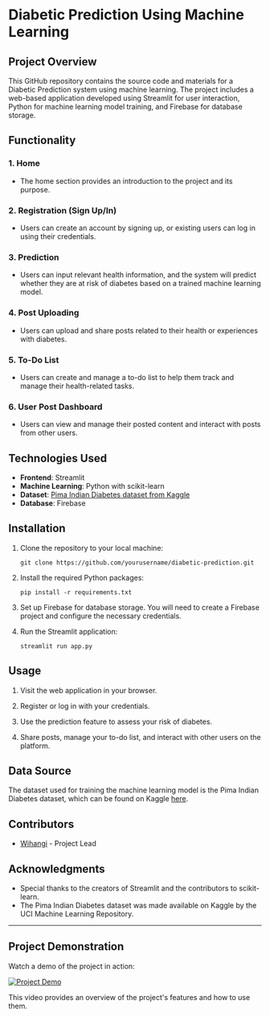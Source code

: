 # Diabetic Prediction Using Machine Learning

## Project Overview

This GitHub repository contains the source code and materials for a Diabetic Prediction system using machine learning. The project includes a web-based application developed using Streamlit for user interaction, Python for machine learning model training, and Firebase for database storage. 

## Functionality

### 1. Home

- The home section provides an introduction to the project and its purpose.

### 2. Registration (Sign Up/In)

- Users can create an account by signing up, or existing users can log in using their credentials.

### 3. Prediction

- Users can input relevant health information, and the system will predict whether they are at risk of diabetes based on a trained machine learning model.

### 4. Post Uploading

- Users can upload and share posts related to their health or experiences with diabetes.

### 5. To-Do List

- Users can create and manage a to-do list to help them track and manage their health-related tasks.

### 6. User Post Dashboard

- Users can view and manage their posted content and interact with posts from other users.

## Technologies Used

- **Frontend**: Streamlit
- **Machine Learning**: Python with scikit-learn
- **Dataset**: [Pima Indian Diabetes dataset from Kaggle](https://www.kaggle.com/uciml/pima-indians-diabetes-database)
- **Database**: Firebase

## Installation

1. Clone the repository to your local machine:

   ```
   git clone https://github.com/yourusername/diabetic-prediction.git
   ```

2. Install the required Python packages:

   ```
   pip install -r requirements.txt
   ```

3. Set up Firebase for database storage. You will need to create a Firebase project and configure the necessary credentials.

4. Run the Streamlit application:

   ```
   streamlit run app.py
   ```

## Usage

1. Visit the web application in your browser.

2. Register or log in with your credentials.

3. Use the prediction feature to assess your risk of diabetes.

4. Share posts, manage your to-do list, and interact with other users on the platform.

## Data Source

The dataset used for training the machine learning model is the Pima Indian Diabetes dataset, which can be found on Kaggle [here](https://www.kaggle.com/uciml/pima-indians-diabetes-database).

## Contributors

- [Wihangi]([https://github.com/yourusername](https://github.com/WihangiSakunika)) - Project Lead

## Acknowledgments

- Special thanks to the creators of Streamlit and the contributors to scikit-learn.
- The Pima Indian Diabetes dataset was made available on Kaggle by the UCI Machine Learning Repository.

---
## Project Demonstration

Watch a demo of the project in action:

[![Project Demo]([https://img.youtube.com/vi/your_video_id/0.jpg)](https://www.youtube.com/watch?v=your_video_id](https://github.com/WihangiSakunika/CIS6002/blob/master/video1870843285.mp4))

This video provides an overview of the project's features and how to use them.

